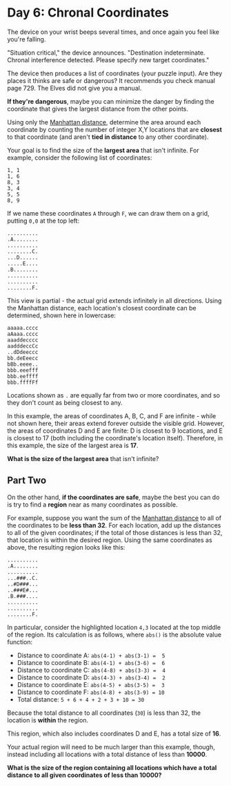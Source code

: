 # Day 6: Chronal Coordinates

The device on your wrist beeps several times, and once again you feel like
you're falling.

"Situation critical," the device announces. "Destination indeterminate. Chronal
interference detected. Please specify new target coordinates."

The device then produces a list of coordinates (your puzzle input). Are they
places it thinks are safe or dangerous? It recommends you check manual page 729.
The Elves did not give you a manual.

__If they're dangerous__, maybe you can minimize the danger by finding the
coordinate that gives the largest distance from the other points.

Using only the
[Manhattan distance](https://en.wikipedia.org/wiki/Taxicab_geometry), determine
the area around each coordinate by counting the number of integer X,Y locations
that are __closest__ to that coordinate (and aren't __tied in distance__ to any
other coordinate).

Your goal is to find the size of the __largest area__ that isn't infinite. For
example, consider the following list of coordinates:

    1, 1
    1, 6
    8, 3
    3, 4
    5, 5
    8, 9

If we name these coordinates `A` through `F`, we can draw them on a grid,
putting `0,0` at the top left:

    ..........
    .A........
    ..........
    ........C.
    ...D......
    .....E....
    .B........
    ..........
    ..........
    ........F.

This view is partial - the actual grid extends infinitely in all directions.
Using the Manhattan distance, each location's closest coordinate can be
determined, shown here in lowercase:

    aaaaa.cccc
    aAaaa.cccc
    aaaddecccc
    aadddeccCc
    ..dDdeeccc
    bb.deEeecc
    bBb.eeee..
    bbb.eeefff
    bbb.eeffff
    bbb.ffffFf

Locations shown as `.` are equally far from two or more coordinates, and so they
don't count as being closest to any.

In this example, the areas of coordinates A, B, C, and F are infinite - while
not shown here, their areas extend forever outside the visible grid. However,
the areas of coordinates D and E are finite: D is closest to 9 locations, and E
is closest to 17 (both including the coordinate's location itself). Therefore,
in this example, the size of the largest area is __17__.

__What is the size of the largest area__ that isn't infinite?

## Part Two

On the other hand, __if the coordinates are safe__, maybe the best you can do is
try to find a __region__ near as many coordinates as possible.

For example, suppose you want the sum of the
[Manhattan distance](https://en.wikipedia.org/wiki/Taxicab_geometry) to all of
the coordinates to be __less than 32__. For each location, add up the distances
to all of the given coordinates; if the total of those distances is less than
32, that location is within the desired region. Using the same coordinates as
above, the resulting region looks like this:

    ..........
    .A........
    ..........
    ...###..C.
    ..#D###...
    ..###E#...
    .B.###....
    ..........
    ..........
    ........F.

In particular, consider the highlighted location `4,3` located at the top middle
of the region. Its calculation is as follows, where `abs()` is the absolute
value function:

- Distance to coordinate A: `abs(4-1) + abs(3-1) =  5`
- Distance to coordinate B: `abs(4-1) + abs(3-6) =  6`
- Distance to coordinate C: `abs(4-8) + abs(3-3) =  4`
- Distance to coordinate D: `abs(4-3) + abs(3-4) =  2`
- Distance to coordinate E: `abs(4-5) + abs(3-5) =  3`
- Distance to coordinate F: `abs(4-8) + abs(3-9) = 10`
- Total distance: `5 + 6 + 4 + 2 + 3 + 10 = 30`

Because the total distance to all coordinates (`30`) is less than 32, the
location is __within__ the region.

This region, which also includes coordinates D and E, has a total size of
__16__.

Your actual region will need to be much larger than this example, though,
instead including all locations with a total distance of less than __10000__.

__What is the size of the region containing all locations which have a total
distance to all given coordinates of less than 10000?__
